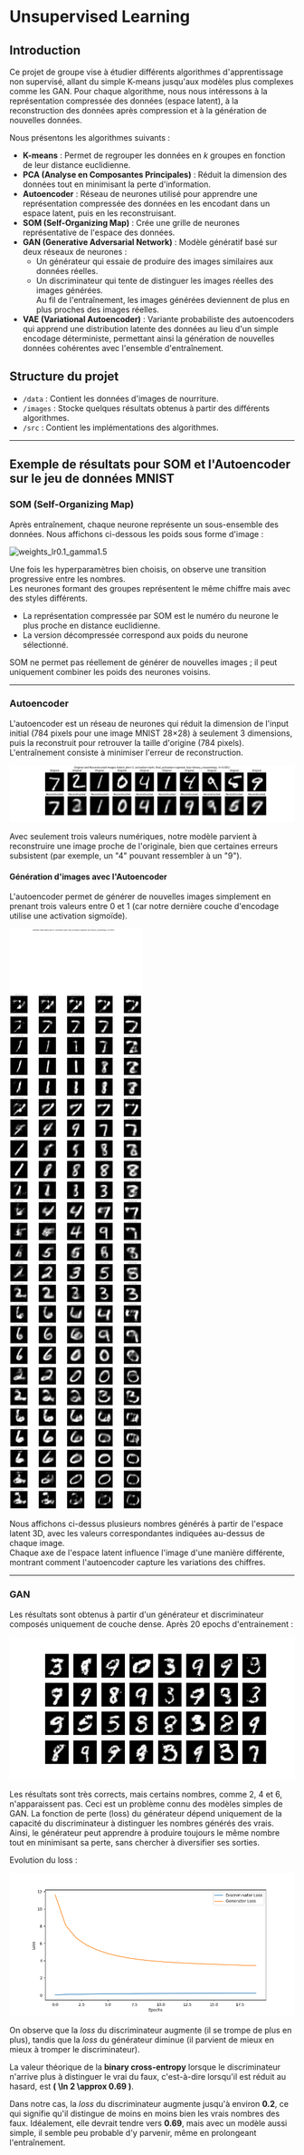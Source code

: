 # Unsupervised Learning

## Introduction

Ce projet de groupe vise à étudier différents algorithmes d'apprentissage non supervisé, allant du simple K-means jusqu'aux modèles plus complexes comme les GAN. Pour chaque algorithme, nous nous intéressons à la représentation compressée des données (espace latent), à la reconstruction des données après compression et à la génération de nouvelles données.

Nous présentons les algorithmes suivants :

- **K-means** : Permet de regrouper les données en *k* groupes en fonction de leur distance euclidienne.
- **PCA (Analyse en Composantes Principales)** : Réduit la dimension des données tout en minimisant la perte d'information.
- **Autoencoder** : Réseau de neurones utilisé pour apprendre une représentation compressée des données en les encodant dans un espace latent, puis en les reconstruisant.
- **SOM (Self-Organizing Map)** : Crée une grille de neurones représentative de l'espace des données.
- **GAN (Generative Adversarial Network)** : Modèle génératif basé sur deux réseaux de neurones :  
  - Un générateur qui essaie de produire des images similaires aux données réelles.  
  - Un discriminateur qui tente de distinguer les images réelles des images générées.  
  Au fil de l'entraînement, les images générées deviennent de plus en plus proches des images réelles.
- **VAE (Variational Autoencoder)** : Variante probabiliste des autoencoders qui apprend une distribution latente des données au lieu d'un simple encodage déterministe, permettant ainsi la génération de nouvelles données cohérentes avec l'ensemble d'entraînement.

## Structure du projet

- `/data` : Contient les données d'images de nourriture.  
- `/images` : Stocke quelques résultats obtenus à partir des différents algorithmes.  
- `/src` : Contient les implémentations des algorithmes.

---

## Exemple de résultats pour SOM et l'Autoencoder sur le jeu de données MNIST

### SOM (Self-Organizing Map)

Après entraînement, chaque neurone représente un sous-ensemble des données. Nous affichons ci-dessous les poids sous forme d'image :

![weights_lr0.1_gamma1.5](images%2FSOM%2FMNIST%2Fweights_lr0.1_gamma1.5.png)

Une fois les hyperparamètres bien choisis, on observe une transition progressive entre les nombres.  
Les neurones formant des groupes représentent le même chiffre mais avec des styles différents.  

- La représentation compressée par SOM est le numéro du neurone le plus proche en distance euclidienne.  
- La version décompressée correspond aux poids du neurone sélectionné.  

SOM ne permet pas réellement de générer de nouvelles images ; il peut uniquement combiner les poids des neurones voisins.

---

### Autoencoder

L'autoencoder est un réseau de neurones qui réduit la dimension de l'input initial (784 pixels pour une image MNIST 28×28) à seulement 3 dimensions, puis la reconstruit pour retrouver la taille d'origine (784 pixels). L'entraînement consiste à minimiser l'erreur de reconstruction.

![mnist_encode_decode_dim=3_act=tanh_loss=binary_crossentropy_lr=0.001](images%2Fautoencoder%2Fplots%2Fmnist_encode_decode_dim%3D3_act%3Dtanh_loss%3Dbinary_crossentropy_lr%3D0.001.png)

Avec seulement trois valeurs numériques, notre modèle parvient à reconstruire une image proche de l'originale, bien que certaines erreurs subsistent (par exemple, un "4" pouvant ressembler à un "9").

#### Génération d'images avec l'Autoencoder

L'autoencoder permet de générer de nouvelles images simplement en prenant trois valeurs entre 0 et 1 (car notre dernière couche d'encodage utilise une activation sigmoïde).

![mnist_gendata_dim=3_act=tanh_loss=binary_crossentropy_lr=0.001](images%2Fautoencoder%2Fplots%2Fmnist_gendata_dim%3D3_act%3Dtanh_loss%3Dbinary_crossentropy_lr%3D0.001.png)

Nous affichons ci-dessus plusieurs nombres générés à partir de l'espace latent 3D, avec les valeurs correspondantes indiquées au-dessus de chaque image.  
Chaque axe de l'espace latent influence l'image d'une manière différente, montrant comment l'autoencoder capture les variations des chiffres.

---

### GAN

Les résultats sont obtenus à partir d'un générateur et discriminateur composés uniquement de couche dense.
Après 20 epochs d'entrainement :

![MNIST_20epochs](images%2FGAN%2FMNIST_20epochs.png)

Les résultats sont très corrects, mais certains nombres, comme 2, 4 et 6, n'apparaissent pas.
Ceci est un problème connu des modèles simples de GAN. La fonction de perte (loss) du générateur dépend uniquement de la capacité du discriminateur à distinguer les nombres générés des vrais.
Ainsi, le générateur peut apprendre à produire toujours le même nombre tout en minimisant sa perte, sans chercher à diversifier ses sorties.

Evolution du loss :

![MNIST_20epochsLoss](images%2FGAN%2FMNIST_20epochsLoss.png)

On observe que la *loss* du discriminateur augmente (il se trompe de plus en plus), tandis que la *loss* du générateur diminue (il parvient de mieux en mieux à tromper le discriminateur).  

La valeur théorique de la **binary cross-entropy** lorsque le discriminateur n'arrive plus à distinguer le vrai du faux, c'est-à-dire lorsqu'il est réduit au hasard, est **\( \ln 2 \approx 0.69 \)**.  

Dans notre cas, la *loss* du discriminateur augmente jusqu'à environ **0.2**, ce qui signifie qu'il distingue de moins en moins bien les vrais nombres des faux. Idéalement, elle devrait tendre vers **0.69**, mais avec un modèle aussi simple, il semble peu probable d'y parvenir, même en prolongeant l'entraînement.
